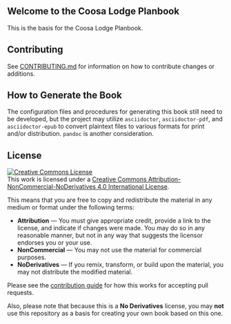 ## Welcome to the Coosa Lodge Planbook
This is the basis for the Coosa Lodge Planbook.

## Contributing

See [CONTRIBUTING.md](CONTRIBUTING.md) for information on how to contribute changes or additions.

## How to Generate the Book

The configuration files and procedures for generating this book still need to be developed, but the project may utilize `asciidoctor`, `asciidoctor-pdf`, and `asciidoctor-epub` to convert plaintext files to various formats for print and/or distribution. `pandoc` is another consideration.

## License
<a rel="license" href="http://creativecommons.org/licenses/by-nc-nd/4.0/"><img alt="Creative Commons License" style="border-width:0" src="https://i.creativecommons.org/l/by-nc-nd/4.0/88x31.png" /></a><br />This work is licensed under a <a rel="license" href="http://creativecommons.org/licenses/by-nc-nd/4.0/">Creative Commons Attribution-NonCommercial-NoDerivatives 4.0 International License</a>.

This means that you are free to copy and redistribute the material in any medium or format under the following terms:

* **Attribution** — You must give appropriate credit, provide a link to the license, and indicate if changes were made. You may do so in any reasonable manner, but not in any way that suggests the licensor endorses you or your use. 
* **NonCommercial** — You may not use the material for commercial purposes. 
* **NoDerivatives** — If you remix, transform, or build upon the material, you may not distribute the modified material. 

Please see the [contribution guide](CONTRIBUTING.md) for how this works for accepting pull requests.

Also, please note that because this is a **No Derivatives** license, you may **not** use this repository as a basis for creating your own book based on this one.
